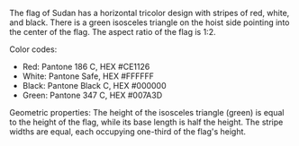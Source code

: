 The flag of Sudan has a horizontal tricolor design with stripes of red, white, and black. There is a green isosceles triangle on the hoist side pointing into the center of the flag. The aspect ratio of the flag is 1:2.

Color codes:
- Red: Pantone 186 C, HEX #CE1126
- White: Pantone Safe, HEX #FFFFFF
- Black: Pantone Black C, HEX #000000
- Green: Pantone 347 C, HEX #007A3D

Geometric properties:
The height of the isosceles triangle (green) is equal to the height of the flag, while its base length is half the height. The stripe widths are equal, each occupying one-third of the flag's height.